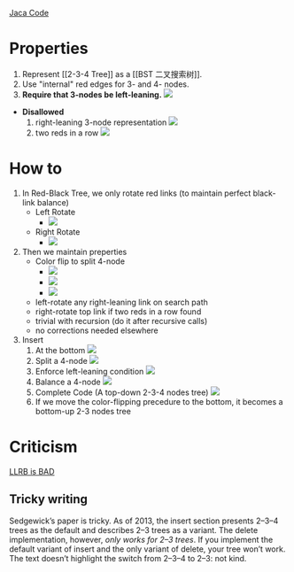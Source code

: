 [Jaca Code](https://algs4.cs.princeton.edu/33balanced/RedBlackBST.java.html)
# Properties
1. Represent [[2-3-4 Tree]] as a [[BST 二叉搜索树]].
2. Use "internal" red edges for 3- and 4- nodes.
3. **Require that 3-nodes be left-leaning.**
![](https://s2.loli.net/2022/03/04/SMK1gojCGIHEF3w.png)
- **Disallowed**
	1. right-leaning 3-node representation
		![](https://s2.loli.net/2022/03/04/6P7ZHlJM21XSRUv.png)
	2. two reds in a row
	![](https://s2.loli.net/2022/03/04/SeYwWquv2XTVs1k.png)

# How to
1. In Red-Black Tree, we only rotate red links (to maintain perfect black-link balance)
	- Left Rotate 
		- ![](https://s2.loli.net/2022/03/12/aQPBSC9iKdZA2yW.png)
	- Right Rotate
		- ![](https://s2.loli.net/2022/03/12/pWPHhsA2cFSYkXn.png)
2. Then we maintain preperties
	- Color flip to split 4-node
		- ![](https://s2.loli.net/2022/03/12/LD1sugjIW65QhGm.png)
		- ![](https://s2.loli.net/2022/03/12/tb4AMlZeNJ8QkRI.png)
		- ![](https://s2.loli.net/2022/03/12/ip1lU2xfDZkXcwz.png)
	- left-rotate any right-leaning link on search path
	- right-rotate top link if two reds in a row found
	- trivial with recursion (do it after recursive calls)
	- no corrections needed elsewhere
3. Insert
	1. At the bottom
		![](https://s2.loli.net/2022/03/12/AZkF6uBQ79rfVwd.png)
	2. Split a 4-node
		![](https://s2.loli.net/2022/03/12/Q79AHyJeEWGKODN.png)
	3. Enforce left-leaning condition
		![](https://s2.loli.net/2022/03/12/O8MemyKpVvP1BF4.png)
	4. Balance a 4-node
		![](https://s2.loli.net/2022/03/12/hdn5v9HJpxOZ42u.png)
	5. Complete Code (A top-down 2-3-4 nodes tree)
		![](https://s2.loli.net/2022/03/12/ZKJHCXQ2ENF1ez8.png)
	6. If we move the color-flipping precedure to the bottom, it becomes a bottom-up 2-3 nodes tree

# Criticism
[LLRB is BAD](https://www.read.seas.harvard.edu/~kohler/notes/llrb.html)
## Tricky writing
Sedgewick’s paper is tricky. As of 2013, the insert section presents 2–3–4 trees as the default and describes 2–3 trees as a variant. The delete implementation, however, _only works for 2–3 trees_. If you implement the default variant of insert and the only variant of delete, your tree won’t work. The text doesn’t highlight the switch from 2–3–4 to 2–3: not kind.